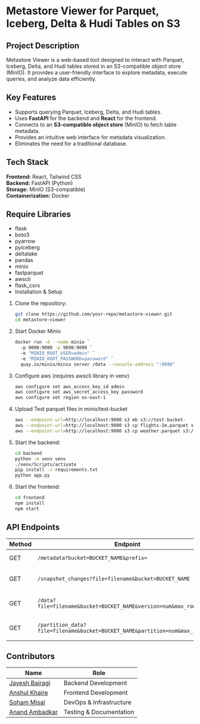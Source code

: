 # Metastore Viewer for Parquet, Iceberg, Delta & Hudi Tables on S3

## Project Description
Metastore Viewer is a web-based tool designed to interact with Parquet, Iceberg, Delta, and Hudi tables stored in an 
S3-compatible object store (MinIO). It provides a user-friendly interface to explore metadata, execute queries, and analyze data efficiently.

## Key Features
- Supports querying Parquet, Iceberg, Delta, and Hudi tables.
- Uses **FastAPI** for the backend and **React** for the frontend.
- Connects to an **S3-compatible object store** (MinIO) to fetch table metadata.
- Provides an intuitive web interface for metadata visualization.
- Eliminates the need for a traditional database.

## Tech Stack
**Frontend:** React, Tailwind CSS  
**Backend:** FastAPI (Python)  
**Storage:** MinIO (S3-compatible)  
**Containerization:** Docker  

## Require Libraries 
- flask
- boto3
- pyarrow
- pyiceberg
- deltalake
- pandas 
- minio 
- fastparquet
- awscli
- flask_cors
- Installation & Setup

1. Clone the repository:
   ```sh
   git clone https://github.com/your-repo/metastore-viewer.git
   cd metastore-viewer
   ```

2. Start Docker Minio
   ```sh
   docker run -d --name minio `
     -p 9000:9000 -p 9090:9090 `
     -e "MINIO_ROOT_USER=admin" `
     -e "MINIO_ROOT_PASSWORD=password" `
     quay.io/minio/minio server /data --console-address ":9090"
   ```
3. Configure aws (requires awscli library in venv)
   ```sh
   aws configure set aws_access_key_id admin
   aws configure set aws_secret_access_key password
   aws configure set region us-east-1
   ```
4. Upload Test parquet files in minio/test-bucket
   ```sh
   aws --endpoint-url=http://localhost:9000 s3 mb s3://test-bucket-
   aws --endpoint-url=http://localhost:9000 s3 cp flights-1m.parquet s3://test-bucket/flights-1m.parquet
   aws --endpoint-url=http://localhost:9000 s3 cp weather.parquet s3://test-bucket/weather.parquet
   ```

2. Start the backend:
   ```sh
   cd backend
   python -m venv venv
   ./venv/Scripts/activate
   pip install -r requirements.txt
   python app.py
   ```

3. Start the frontend:
   ```sh
   cd frontend
   npm install
   npm start
   ```

## API Endpoints 
| Method | Endpoint | Description |
|--------|---------|-------------|
| GET | `/metadata?bucket=BUCKET_NAME&prefix=` | To get metadata  |
| GET | `/snapshot_changes?file=filename&bucket=BUCKET_NAME` | Get snapshot changes | 
| GET | `/data?file=filename&bucket=BUCKET_NAME&version=num&max_rows=100` | Get snapshot changes |
| GET | `/partition_data?file=filename&bucket=BUCKET_NAME&partition=num&max_rows=100` | Get snapshot changes|


## Contributors
| Name           |         Role        |                                                                       
|------              |--------         |                                             
| [Jayesh Bairagi](https://github.com/Thrasher2210)  | Backend Development |
| [Anshul Khaire](https://github.com/anshul-dying)  | Frontend Development |
| [Soham Misal](https://github.com/Soham-Misal22)  | DevOps & Infrastructure |
| [Anand Ambadkar](https://github.com/anand612)  | Testing & Documentation |


